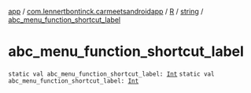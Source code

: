 [app](../../../index.md) / [com.lennertbontinck.carmeetsandroidapp](../../index.md) / [R](../index.md) / [string](index.md) / [abc_menu_function_shortcut_label](./abc_menu_function_shortcut_label.md)

# abc_menu_function_shortcut_label

`static val abc_menu_function_shortcut_label: `[`Int`](https://kotlinlang.org/api/latest/jvm/stdlib/kotlin/-int/index.html)
`static val abc_menu_function_shortcut_label: `[`Int`](https://kotlinlang.org/api/latest/jvm/stdlib/kotlin/-int/index.html)